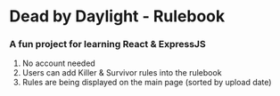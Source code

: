 # Dead by Daylight - Rulebook

### A fun project for learning React & ExpressJS


1. No account needed
2. Users can add Killer & Survivor rules into the rulebook
3. Rules are being displayed on the main page (sorted by upload date)
